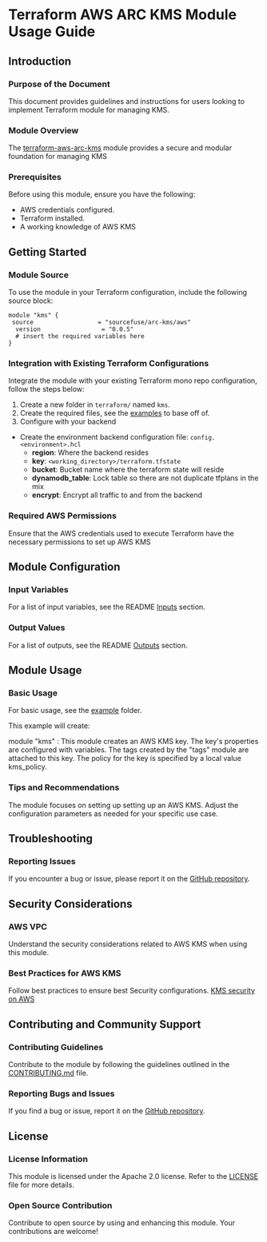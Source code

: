# Terraform AWS ARC KMS Module Usage Guide

## Introduction

### Purpose of the Document

This document provides guidelines and instructions for users looking to implement Terraform module for managing KMS.
### Module Overview

The [terraform-aws-arc-kms](https://github.com/sourcefuse/terraform-aws-arc-kms) module provides a secure and modular foundation for managing KMS

### Prerequisites

Before using this module, ensure you have the following:

- AWS credentials configured.
- Terraform installed.
- A working knowledge of AWS KMS

## Getting Started

### Module Source

To use the module in your Terraform configuration, include the following source block:

```hcl
module "kms" {
 source                  = "sourcefuse/arc-kms/aws"
  version                 = "0.0.5"
  # insert the required variables here
}
```

### Integration with Existing Terraform Configurations

Integrate the module with your existing Terraform mono repo configuration, follow the steps below:

1. Create a new folder in `terraform/` named `kms`.
2. Create the required files, see the [examples](https://github.com/sourcefuse/terraform-aws-arc-kms/tree/main/examples/simple) to base off of.
3. Configure with your backend
  - Create the environment backend configuration file: `config.<environment>.hcl`
    - **region**: Where the backend resides
    - **key**: `<working_directory>/terraform.tfstate`
    - **bucket**: Bucket name where the terraform state will reside
    - **dynamodb_table**: Lock table so there are not duplicate tfplans in the mix
    - **encrypt**: Encrypt all traffic to and from the backend

### Required AWS Permissions

Ensure that the AWS credentials used to execute Terraform have the necessary permissions to set up AWS KMS

## Module Configuration

### Input Variables

For a list of input variables, see the README [Inputs](https://github.com/sourcefuse/terraform-aws-arc-kms?tab=readme-ov-file#inputs) section.

### Output Values

For a list of outputs, see the README [Outputs](https://github.com/sourcefuse/terraform-aws-arc-kms?tab=readme-ov-file#outputs) section.

## Module Usage

### Basic Usage

For basic usage, see the [example](https://github.com/sourcefuse/terraform-aws-arc-kms/tree/main/example) folder.

This example will create:

module "kms" : This module creates an AWS KMS key. The key's properties are configured with variables.
The tags created by the "tags" module are attached to this key.
The policy for the key is specified by a local value kms_policy.

### Tips and Recommendations

The module focuses on setting up setting up an AWS KMS. Adjust the configuration parameters as needed for your specific use case.

## Troubleshooting

### Reporting Issues

If you encounter a bug or issue, please report it on the [GitHub repository](https://github.com/sourcefuse/terraform-aws-arc-kms/issues).

## Security Considerations

### AWS VPC

Understand the security considerations related to AWS KMS when using this module.

### Best Practices for AWS KMS

Follow best practices to ensure best Security configurations.
[KMS security on AWS](https://docs.aws.amazon.com/kms/latest/developerguide/best-practices.html)

## Contributing and Community Support

### Contributing Guidelines

Contribute to the module by following the guidelines outlined in the [CONTRIBUTING.md](https://github.com/sourcefuse/terraform-aws-arc-kms/blob/main/CONTRIBUTING.md) file.

### Reporting Bugs and Issues

If you find a bug or issue, report it on the [GitHub repository](https://github.com/sourcefuse/terraform-aws-arc-kms/issues).

## License

### License Information

This module is licensed under the Apache 2.0 license. Refer to the [LICENSE](https://github.com/sourcefuse/terraform-aws-arc-kms/blob/main/LICENSE) file for more details.

### Open Source Contribution

Contribute to open source by using and enhancing this module. Your contributions are welcome!
